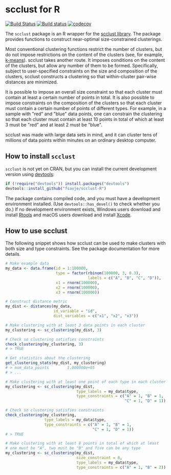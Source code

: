 # scclust for R

[![Build Status](https://travis-ci.org/fsavje/scclust-R.svg?branch=master)](https://travis-ci.org/fsavje/scclust-R)
[![Build status](https://ci.appveyor.com/api/projects/status/27c35hhx7vpigs7k/branch/master?svg=true)](https://ci.appveyor.com/project/fsavje/scclust-r/branch/master)
[![codecov](https://codecov.io/gh/fsavje/scclust-R/branch/master/graph/badge.svg)](https://codecov.io/gh/fsavje/scclust-R)

The `scclust` package is an R wrapper for the [scclust library](https://github.com/fsavje/scclust). The package provides functions to construct near-optimal size-constrained clusterings.

Most conventional clustering functions restrict the number of clusters, but do not impose restrictions on the content of the clusters (see, for example, [k-means](https://en.wikipedia.org/wiki/K-means_clustering)). scclust takes another route. It imposes conditions on the content of the clusters, but allow any number of them to be formed. Specifically, subject to user-specified constraints on the size and composition of the clusters, scclust constructs a clustering so that within-cluster pair-wise distances are minimized.

It is possible to impose an overall size constraint so that each cluster must contain at least a certain number of points in total. It is also possible to impose constraints on the composition of the clusters so that each cluster must contain a certain number of points of different types. For example, in a sample with "red" and "blue" data points, one can constrain the clustering so that each cluster must contain at least 10 points in total of which at least 3 must be "red" and at least 2 must be "blue".

scclust was made with large data sets in mind, and it can cluster tens of millions of data points within minutes on an ordinary desktop computer. 


## How to install `scclust`

`scclust` is not yet on CRAN, but you can install the current development version using [devtools](https://github.com/hadley/devtools):

```R
if (!require("devtools")) install.packages("devtools")
devtools::install_github("fsavje/scclust-R")
```

The package contains compiled code, and you must have a development environment installed. (Use `devtools::has_devel()` to check whether you do.) If no development environment exists, Windows users download and install [Rtools](https://cran.r-project.org/bin/windows/Rtools/) and macOS users download and install [Xcode](https://itunes.apple.com/us/app/xcode/id497799835).


## How to use scclust

The following snippet shows how scclust can be used to make clusters with both size and type constraints. See the package documentation for more details. 

```R
# Make example data
my_data <- data.frame(id = 1:100000,
                      type = factor(rbinom(100000, 3, 0.3),
                                    labels = c("A", "B", "C", "D")),
                      x1 = rnorm(100000),
                      x2 = rnorm(100000),
                      x3 = rnorm(100000))

# Construct distance metric
my_dist <- distances(my_data,
                     id_variable = "id",
                     dist_variables = c("x1", "x2", "x3"))

# Make clustering with at least 3 data points in each cluster
my_clustering <- sc_clustering(my_dist, 3)

# Check so clustering satisfies constraints
check_clustering(my_clustering, 3)
# > TRUE

# Get statistics about the clustering
get_clustering_stats(my_dist, my_clustering)
# > num_data_points        1.000000e+05
# > ...

# Make clustering with at least one point of each type in each cluster
my_clustering <- sc_clustering(my_dist,
                               type_labels = my_data$type,
                               type_constraints = c("A" = 1, "B" = 1,
                                                    "C" = 1, "D" = 1))

# Check so clustering satisfies constraints
check_clustering(my_clustering,
                 type_labels = my_data$type,
                 type_constraints = c("A" = 1, "B" = 1,
                                      "C" = 1, "D" = 1))
# > TRUE

# Make clustering with at least 8 points in total of which at least
# one must be "A", two must be "B" and five can be any type
my_clustering <- sc_clustering(my_dist,
                               size_constraint = 8,
                               type_labels = my_data$type,
                               type_constraints = c("A" = 1, "B" = 2))
```
